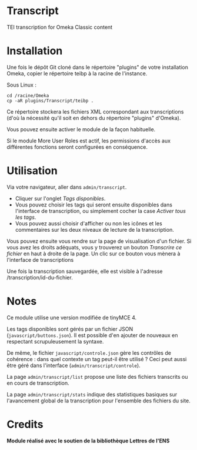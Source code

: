 # Transcript
TEI transcription for Omeka Classic content

# Installation

Une fois le dépôt Git cloné dans le répertoire "plugins" de votre installation Omeka, copier le répertoire teibp à la racine de l'instance.

Sous Linux :

```
cd /racine/Omeka
cp -aR plugins/Transcript/teibp . 
```

Ce répertoire stockera les fichiers XML correspondant aux transcriptions (d'où la nécessité qu'il soit en dehors du répertoire "plugins" d'Omeka).

Vous pouvez ensuite activer le module de la façon habituelle.

Si le module More User Roles est actif, les permissions d'accès aux différentes fonctions seront configurées en conséquence.

# Utilisation

Via votre navigateur, aller dans `admin/transcript`.

* Cliquer sur l'onglet *Tags disponibles*.
* Vous pouvez choisir les tags qui seront ensuite disponibles dans l'interface de transcription, ou simplement cocher la case *Activer tous les tags*.
* Vous pouvez aussi choisir d'afficher ou non les icônes et les commentaires sur les deux niveaux de lecture de la transcription.

Vous pouvez ensuite vous rendre sur la page de visualisation d'un fichier. Si vous avez les droits adéquats, vous y trouverez un bouton *Transcrire ce fichier* en haut à droite de la page. Un clic sur ce bouton vous mènera à l'interface de transcriptions

Une fois la transcription sauvegardée, elle est visible à l'adresse
/transcription/id-du-fichier.

# Notes

Ce module utilise une version modifiée de tinyMCE 4.

Les tags disponibles sont gérés par un fichier JSON (`javascript/buttons.json`). Il est possible d'en ajouter de nouveaux en respectant scrupuleusement la syntaxe.

De même, le fichier `javascript/controle.json` gère les contrôles de cohérence : dans quel contexte un tag peut-il être utilisé ? Ceci peut aussi être géré dans l'interface (`admin/transcript/controle`).

La page `admin/transcript/list` propose une liste des fichiers transcrits ou en cours de transcription.

La page `admin/transcript/stats` indique des statistiques basiques sur l'avancement global de la transcription pour l'ensemble des fichiers du site.

# Credits

**Module réalisé avec le soutien de la bibliothèque Lettres de l'ENS**